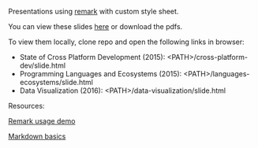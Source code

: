 Presentations using [remark](https://github.com/gnab/remark) with custom style sheet.

You can view these slides <a href="http://johnleung.com/presentations/">here</a> or download the pdfs.

To view them locally, clone repo and open the following links in browser:
- State of Cross Platform Development (2015): \<PATH>/cross-platform-dev/slide.html
- Programming Languages and Ecosystems (2015): \<PATH>/languages-ecosystems/slide.html
- Data Visualization (2016): \<PATH>/data-visualization/slide.html

Resources:

[Remark usage demo](http://gnab.github.io/remark)

[Markdown basics](https://help.github.com/articles/markdown-basics/)
